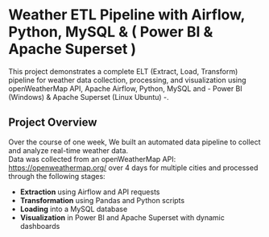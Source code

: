 # Weather ETL Pipeline with Airflow, Python, MySQL & ( Power BI & Apache Superset )

This project demonstrates a complete ELT (Extract, Load, Transform) pipeline for weather data collection, processing, and visualization using openWeatherMap API, Apache Airflow, Python, MySQL and - Power BI (Windows) & Apache Superset (Linux Ubuntu) -.

## Project Overview

Over the course of one week, We built an automated data pipeline to collect and analyze real-time weather data.  
Data was collected from an openWeatherMap API: https://openweathermap.org/ over 4 days for multiple cities and processed through the following stages:

- **Extraction** using Airflow and API requests  
- **Transformation** using Pandas and Python scripts  
- **Loading** into a MySQL database  
- **Visualization** in Power BI and Apache Superset with dynamic dashboards  
